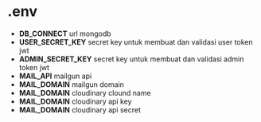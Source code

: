 # .env

* **DB_CONNECT** url mongodb
* **USER_SECRET_KEY** secret key untuk membuat dan validasi user token jwt 
* **ADMIN_SECRET_KEY** secret key untuk membuat dan validasi admin token jwt
* **MAIL_API** mailgun api
* **MAIL_DOMAIN** mailgun domain
* **MAIL_DOMAIN** cloudinary clound name
* **MAIL_DOMAIN** cloudinary api key
* **MAIL_DOMAIN** cloudinary api secret
